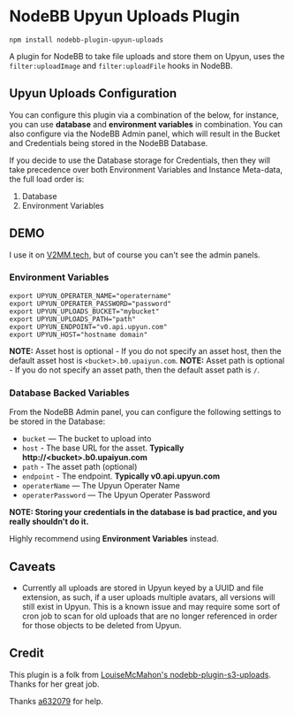 # NodeBB Upyun Uploads Plugin

`npm install nodebb-plugin-upyun-uploads`

A plugin for NodeBB to take file uploads and store them on Upyun, uses the `filter:uploadImage` and `filter:uploadFile` hooks in NodeBB.


## Upyun Uploads Configuration


You can configure this plugin via a combination of the below, for instance, you can use **database** and **environment variables** in combination. You can also configure via the NodeBB Admin panel, which will result in the Bucket and Credentials being stored in the NodeBB Database.

If you decide to use the Database storage for Credentials, then they will take precedence over both Environment Variables and Instance Meta-data, the full load order is:

1. Database
2. Environment Variables

## DEMO

I use it on [V2MM.tech](https://v2mm.tech), but of course you can't see the admin panels.

### Environment Variables

```
export UPYUN_OPERATER_NAME="operatername"
export UPYUN_OPERATER_PASSWORD="password"
export UPYUN_UPLOADS_BUCKET="mybucket"
export UPYUN_UPLOADS_PATH="path"
export UPYUN_ENDPOINT="v0.api.upyun.com"
export UPYUN_HOST="hostname domain"
```

**NOTE:** Asset host is optional - If you do not specify an asset host, then the default asset host is `<bucket>.b0.upaiyun.com`.
**NOTE:** Asset path is optional - If you do not specify an asset path, then the default asset path is `/`.

### Database Backed Variables

From the NodeBB Admin panel, you can configure the following settings to be stored in the Database:

* `bucket` — The bucket to upload into
* `host` - The base URL for the asset.  **Typically http://\<bucket\>.b0.upaiyun.com**
* `path` - The asset path (optional)
* `endpoint` - The endpoint. **Typically v0.api.upyun.com**
* `operaterName` — The Upyun Operater Name
* `operaterPassword` — The Upyun Operater Password

**NOTE: Storing your credentials in the database is bad practice, and you really shouldn't do it.**

Highly recommend using **Environment Variables** instead.

## Caveats

* Currently all uploads are stored in Upyun keyed by a UUID and file extension, as such, if a user uploads multiple avatars, all versions will still exist in Upyun. This is a known issue and may require some sort of cron job to scan for old uploads that are no longer referenced in order for those objects to be deleted from Upyun.

## Credit

This plugin is a folk from [LouiseMcMahon's nodebb-plugin-s3-uploads](https://github.com/LouiseMcMahon/nodebb-plugin-s3-uploads). Thanks for her great job.

Thanks [a632079](https://github.com/a632079) for help.
